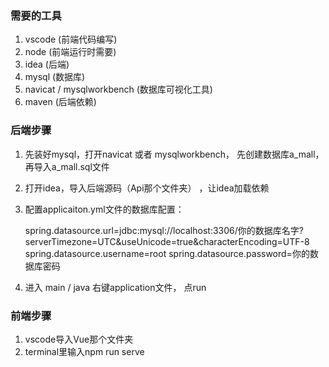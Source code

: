 
### 需要的工具

1. vscode (前端代码编写) 
2. node (前端运行时需要)
3. idea (后端)
4. mysql (数据库)
5. navicat / mysqlworkbench (数据库可视化工具)
6. maven (后端依赖)

### 后端步骤

1. 先装好mysql，打开navicat 或者 mysqlworkbench， 先创建数据库a_mall，再导入a_mall.sql文件 
2. 打开idea，导入后端源码（Api那个文件夹） ，让idea加载依赖
3. 配置applicaiton.yml文件的数据库配置：

   spring.datasource.url=jdbc:mysql://localhost:3306/你的数据库名字?
   serverTimezone=UTC&useUnicode=true&characterEncoding=UTF-8
   spring.datasource.username=root
   spring.datasource.password=你的数据库密码 
4. 进入 main / java 右键application文件， 点run

### 前端步骤

1. vscode导入Vue那个文件夹
2. terminal里输入npm run serve